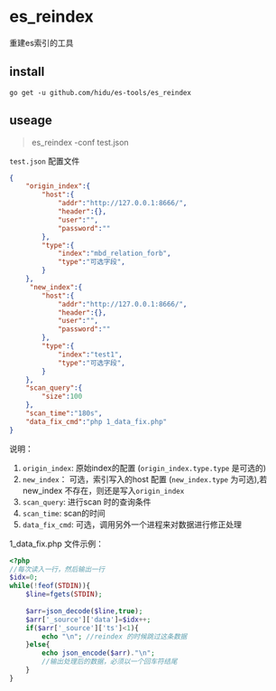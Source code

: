 es_reindex
===
重建es索引的工具


## install

```
go get -u github.com/hidu/es-tools/es_reindex
```

## useage

>es_reindex -conf test.json


`test.json` 配置文件
```json
{
    "origin_index":{
        "host":{
            "addr":"http://127.0.0.1:8666/",
            "header":{},
            "user":"",
            "password":""
        },
        "type":{
            "index":"mbd_relation_forb",
            "type":"可选字段",
        }
    },
     "new_index":{
        "host":{
            "addr":"http://127.0.0.1:8666/",
            "header":{},
            "user":"",
            "password":""
        },
        "type":{
            "index":"test1",
            "type":"可选字段",
        }
    },
    "scan_query":{
        "size":100
    },
    "scan_time":"180s",
    "data_fix_cmd":"php 1_data_fix.php"
}
```

说明：  
1. `origin_index`: 原始index的配置 (`origin_index.type.type` 是可选的)  
2. `new_index`： 可选，索引写入的host 配置 (`new_index.type` 为可选),若new_index 不存在，则还是写入`origin_index`
3. `scan_query`: 进行scan 时的查询条件
4. `scan_time`: scan的时间
5. `data_fix_cmd`: 可选，调用另外一个进程来对数据进行修正处理


1_data_fix.php 文件示例：

```php
<?php
//每次读入一行，然后输出一行
$idx=0;
while(!feof(STDIN)){
    $line=fgets(STDIN);
    
    $arr=json_decode($line,true);
    $arr['_source']['data']=$idx++;
    if($arr['_source']['ts']<1){
        echo "\n"; //reindex 的时候跳过这条数据
    }else{
        echo json_encode($arr)."\n";
        //输出处理后的数据，必须以一个回车符结尾
    }
}
```
